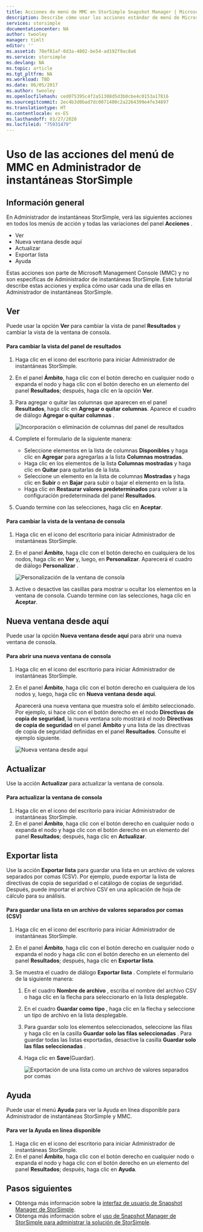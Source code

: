 ```yaml
---
title: Acciones de menú de MMC en StorSimple Snapshot Manager | Microsoft Docs
description: Describe cómo usar las acciones estándar de menú de Microsoft Management Console (MMC) en Administrador de instantáneas StorSimple.
services: storsimple
documentationcenter: NA
author: twooley
manager: timlt
editor: ''
ms.assetid: 78ef81af-0d3a-4802-be54-ad192f9ac8a6
ms.service: storsimple
ms.devlang: NA
ms.topic: article
ms.tgt_pltfrm: NA
ms.workload: TBD
ms.date: 06/05/2017
ms.author: twooley
ms.openlocfilehash: ced075395c4f2a51308d5d3b0cbe4c0153a17816
ms.sourcegitcommit: 2ec4b3d0bad7dc0071400c2a2264399e4fe34897
ms.translationtype: HT
ms.contentlocale: es-ES
ms.lasthandoff: 03/27/2020
ms.locfileid: "75931479"
---
```

# <a name="use-the-mmc-menu-actions-in-storsimple-snapshot-manager"></a>Uso de las acciones del menú de MMC en Administrador de instantáneas StorSimple

## <a name="overview"></a>Información general
En Administrador de instantáneas StorSimple, verá las siguientes acciones en todos los menús de acción y todas las variaciones del panel **Acciones** .

* Ver
* Nueva ventana desde aquí 
* Actualizar 
* Exportar lista 
* Ayuda 

Estas acciones son parte de Microsoft Management Console (MMC) y no son específicas de Administrador de instantáneas StorSimple. Este tutorial describe estas acciones y explica cómo usar cada una de ellas en Administrador de instantáneas StorSimple.

## <a name="view"></a>Ver
Puede usar la opción **Ver** para cambiar la vista de panel **Resultados** y cambiar la vista de la ventana de consola. 

#### <a name="to-change-the-results-pane-view"></a>Para cambiar la vista del panel de resultados
1. Haga clic en el icono del escritorio para iniciar Administrador de instantáneas StorSimple.
2. En el panel **Ámbito**, haga clic con el botón derecho en cualquier nodo o expanda el nodo y haga clic con el botón derecho en un elemento del panel **Resultados**; después, haga clic en la opción **Ver**. 
3. Para agregar o quitar las columnas que aparecen en el panel **Resultados**, haga clic en **Agregar o quitar columnas**. Aparece el cuadro de diálogo **Agregar o quitar columnas** .
   
    ![Incorporación o eliminación de columnas del panel de resultados](./media/storsimple-snapshot-manager-mmc-menu/HCS_SSM_Add_remove_columns.png) 
4. Complete el formulario de la siguiente manera:
   
   * Seleccione elementos en la lista de columnas **Disponibles** y haga clic en **Agregar** para agregarlas a la lista **Columnas mostradas**. 
   * Haga clic en los elementos de la lista **Columnas mostradas** y haga clic en **Quitar** para quitarlas de la lista. 
   * Seleccione un elemento en la lista de columnas **Mostradas** y haga clic en **Subir** o en **Bajar** para subir o bajar el elemento en la lista. 
   * Haga clic en **Restaurar valores predeterminados** para volver a la configuración predeterminada del panel **Resultados**. 
5. Cuando termine con las selecciones, haga clic en **Aceptar**. 

#### <a name="to-change-the-console-window-view"></a>Para cambiar la vista de la ventana de consola
1. Haga clic en el icono del escritorio para iniciar Administrador de instantáneas StorSimple.
2. En el panel **Ámbito**, haga clic con el botón derecho en cualquiera de los nodos, haga clic en **Ver** y, luego, en **Personalizar**. Aparecerá el cuadro de diálogo **Personalizar** .
   
    ![Personalización de la ventana de consola](./media/storsimple-snapshot-manager-mmc-menu/HCS_SSM_Customize.png) 
3. Active o desactive las casillas para mostrar u ocultar los elementos en la ventana de consola. Cuando termine con las selecciones, haga clic en **Aceptar**.

## <a name="new-window-from-here"></a>Nueva ventana desde aquí
Puede usar la opción **Nueva ventana desde aquí** para abrir una nueva ventana de consola.

#### <a name="to-open-a-new-console-window"></a>Para abrir una nueva ventana de consola
1. Haga clic en el icono del escritorio para iniciar Administrador de instantáneas StorSimple.
2. En el panel **Ámbito**, haga clic con el botón derecho en cualquiera de los nodos y, luego, haga clic en **Nueva ventana desde aquí**. 
   
    Aparecerá una nueva ventana que muestra solo el ámbito seleccionado. Por ejemplo, si hace clic con el botón derecho en el nodo **Directivas de copia de seguridad**, la nueva ventana solo mostrará el nodo **Directivas de copia de seguridad** en el panel **Ámbito** y una lista de las directivas de copia de seguridad definidas en el panel **Resultados**. Consulte el ejemplo siguiente.
   
    ![Nueva ventana desde aquí](./media/storsimple-snapshot-manager-mmc-menu/HCS_SSM_NewWindow.png) 

## <a name="refresh"></a>Actualizar
Use la acción **Actualizar** para actualizar la ventana de consola.

#### <a name="to-update-the-console-window"></a>Para actualizar la ventana de consola
1. Haga clic en el icono del escritorio para iniciar Administrador de instantáneas StorSimple.
2. En el panel **Ámbito**, haga clic con el botón derecho en cualquier nodo o expanda el nodo y haga clic con el botón derecho en un elemento del panel **Resultados**; después, haga clic en **Actualizar**. 

## <a name="export-list"></a>Exportar lista
Use la acción **Exportar lista** para guardar una lista en un archivo de valores separados por comas (CSV). Por ejemplo, puede exportar la lista de directivas de copia de seguridad o el catálogo de copias de seguridad. Después, puede importar el archivo CSV en una aplicación de hoja de cálculo para su análisis.

#### <a name="to-save-a-list-in-a-comma-separated-value-csv-file"></a>Para guardar una lista en un archivo de valores separados por comas (CSV)
1. Haga clic en el icono del escritorio para iniciar Administrador de instantáneas StorSimple. 
2. En el panel **Ámbito**, haga clic con el botón derecho en cualquier nodo o expanda el nodo y haga clic con el botón derecho en un elemento del panel **Resultados**; después, haga clic en **Exportar lista**. 
3. Se muestra el cuadro de diálogo **Exportar lista** . Complete el formulario de la siguiente manera: 
   
   1. En el cuadro **Nombre de archivo** , escriba el nombre del archivo CSV o haga clic en la flecha para seleccionarlo en la lista desplegable.
   2. En el cuadro **Guardar como tipo** , haga clic en la flecha y seleccione un tipo de archivo en la lista desplegable.
   3. Para guardar solo los elementos seleccionados, seleccione las filas y haga clic en la casilla **Guardar solo las filas seleccionadas** . Para guardar todas las listas exportadas, desactive la casilla **Guardar solo las filas seleccionadas** .
   4. Haga clic en **Save**(Guardar).
      
      ![Exportación de una lista como un archivo de valores separados por comas](./media/storsimple-snapshot-manager-mmc-menu/HCS_SSM_Export_List.png) 

## <a name="help"></a>Ayuda
Puede usar el menú **Ayuda** para ver la Ayuda en línea disponible para Administrador de instantáneas StorSimple y MMC.

#### <a name="to-view-available-online-help"></a>Para ver la Ayuda en línea disponible
1. Haga clic en el icono del escritorio para iniciar Administrador de instantáneas StorSimple.
2. En el panel **Ámbito**, haga clic con el botón derecho en cualquier nodo o expanda el nodo y haga clic con el botón derecho en un elemento del panel **Resultados**; después, haga clic en **Ayuda**. 

## <a name="next-steps"></a>Pasos siguientes
* Obtenga más información sobre la [interfaz de usuario de Snapshot Manager de StorSimple](storsimple-use-snapshot-manager.md).
* Obtenga más información sobre el [uso de Snapshot Manager de StorSimple para administrar la solución de StorSimple](storsimple-snapshot-manager-admin.md).

